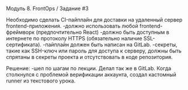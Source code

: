 Модуль 8. FrontOps / Задание #3

Необходимо сделать CI-пайплайн для доставки на удаленный сервер frontend-приложения.
-должно использовать любой frontend-фреймворк (предпочтительно React)
-должно быть доступным в интернете по протоколу HTTPS (обязательно наличие SSL-сертификата).
-пайплайн должен быть написан на GitLab.
-секреты, такие как SSH-ключ или пароль для доступа к серверу, должны быть спрятаны в секреты проекта и отсутствовать в коде репозитория.

Решение:
    -шел по шагам по лекции. Делал так же в GitLab. Когда столкнулся с проблемой верификации аккаунта, создал кастомный runner из текстового урока.